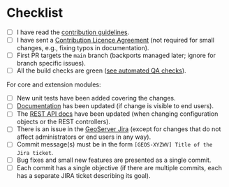 
<!--Include a few sentences describing the overall goals for this Pull Request-->
  
<!-- Please help our volunteers reviewing this PR by completing the following items. 
Ask in a comment if you have troubles with any of them. -->

# Checklist

- [ ] I have read the [contribution guidelines](https://github.com/geoserver/geoserver/blob/main/CONTRIBUTING.md).
- [ ] I have sent a [Contribution Licence Agreement](https://docs.geoserver.org/latest/en/developer/policies/committing.html) (not required for small changes, e.g., fixing typos in documentation).
- [ ] First PR targets the `main` branch (backports managed later; ignore for branch specific issues).
- [ ] All the build checks are green ([see automated QA checks](https://docs.geoserver.org/latest/en/developer/qa-guide/index.html)).

For core and extension modules:

- [ ] New unit tests have been added covering the changes.
- [ ] [Documentation](https://github.com/geoserver/geoserver/tree/main/doc/en/user/source) has been updated (if change is visible to end users).
- [ ] The [REST API docs](https://github.com/geoserver/geoserver/tree/main/doc/en/api/1.0.0) have been updated (when changing configuration objects or the REST controllers).
- [ ] There is an issue in the [GeoServer Jira](https://osgeo-org.atlassian.net/GEOS/issues/) (except for changes that do not affect administrators or end users in any way). 
- [ ] Commit message(s) must be in the form ``[GEOS-XYZWV] Title of the Jira ticket``.
- [ ] Bug fixes and small new features are presented as a single commit.
- [ ] Each commit has a single objective (if there are multiple commits, each has a separate JIRA ticket describing its goal).

<!--Submitting the PR does not require you to check all items, but by the time it gets merged, they should be either satisfied or not applicable.-->
